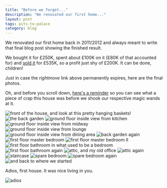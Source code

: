 ```yaml
---
title: "Before we forget..."
description: "We renovated our first home..."
layout: post
tags: pits-to-palace
category: blog
---
```


We renovated our first home back in 2011/2012 and always meant to write that final blog post showing the finished result.

We bought it for £250K, spent about £100K on it (£80K of that accounted for) and [sold it](http://www.rightmove.co.uk/property-for-sale/property-34967835.html) for £535K, so a profit just shy of £200K. It can be done, children!

Just in case the *rightmove* link above permanently expires, here are the final photos.

Oh, and before you scroll down, [here's a reminder](https://pits-to-palace.tumblr.com/day/2011/06/15) so you can <span class="highlight">see what a piece of crap this house was before we shook our respective magic wands at it</span>.

![front of the house, and look at this pretty hanging baskets!](/assets/posts/2016-11-16-before-we-forget-2/36308_HAR150316_IMG_00_0000_max_656x437.JPG)
![the back garden](/assets/posts/2016-11-16-before-we-forget-2/36308_HAR150316_IMG_01_0000_max_656x437.JPG)
![ground floor inside view from kitchen](/assets/posts/2016-11-16-before-we-forget-2/36308_HAR150316_IMG_02_0000_max_656x437.JPG)
![ground floor inside view from midway](/assets/posts/2016-11-16-before-we-forget-2/36308_HAR150316_IMG_03_0000_max_656x437.JPG)
![ground floor inside view from lounge](/assets/posts/2016-11-16-before-we-forget-2/36308_HAR150316_IMG_04_0000_max_656x437.JPG)
![ground floor inside view from dining area](/assets/posts/2016-11-16-before-we-forget-2/36308_HAR150316_IMG_05_0000_max_656x437.JPG)
![back garden again](/assets/posts/2016-11-16-before-we-forget-2/36308_HAR150316_IMG_06_0000_max_656x437.JPG)
![first floor master bedroom](/assets/posts/2016-11-16-before-we-forget-2/36308_HAR150316_IMG_07_0000_max_656x437.JPG)
![first floor master bedroom II](/assets/posts/2016-11-16-before-we-forget-2/36308_HAR150316_IMG_08_0000_max_656x437.JPG)
![first floor bathroom in what used to be a bedroom](/assets/posts/2016-11-16-before-we-forget-2/36308_HAR150316_IMG_09_0000_max_656x437.JPG)
![first floor bathroom again](/assets/posts/2016-11-16-before-we-forget-2/36308_HAR150316_IMG_10_0000_max_656x437.JPG)
![attic, and my old office](/assets/posts/2016-11-16-before-we-forget-2/36308_HAR150316_IMG_11_0000_max_656x437.JPG)
![attic again](/assets/posts/2016-11-16-before-we-forget-2/36308_HAR150316_IMG_12_0000_max_656x437.JPG)
![staircase](/assets/posts/2016-11-16-before-we-forget-2/36308_HAR150316_IMG_13_0000_max_656x437.JPG)
![spare bedroom](/assets/posts/2016-11-16-before-we-forget-2/36308_HAR150316_IMG_14_0000_max_656x437.JPG)
![spare bedroom again](/assets/posts/2016-11-16-before-we-forget-2/36308_HAR150316_IMG_15_0000_max_656x437.JPG)
![and back to where we started](/assets/posts/2016-11-16-before-we-forget-2/36308_HAR150316_IMG_16_0000_max_656x437.JPG)

Adios, first house. It was nice living in you.

![adios](/assets/posts/2016-11-16-before-we-forget-2/IMG_0660.JPG)
